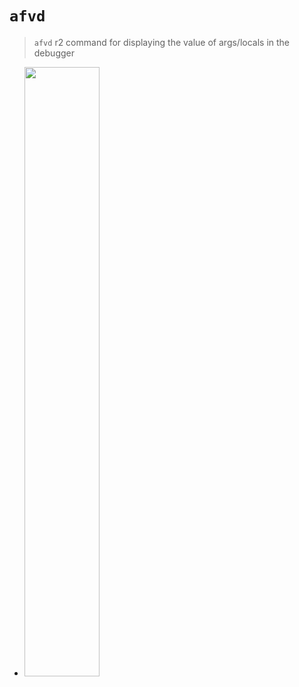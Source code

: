 <!-- TITLE: afvd -->

#  `afvd` 

> `afvd` r2 command for displaying the value of args/locals in the debugger

- <img src="/uploads/a-afvd/afvd-png.png" width="50%">